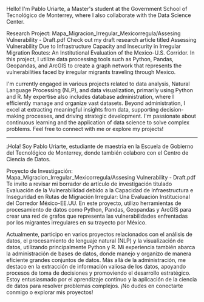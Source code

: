 Hello! I'm Pablo Uriarte, a Master's student at the Government School of Tecnológico de Monterrey, where I also collaborate with the Data Science Center.

Research Project:  Mapa_Migracion_Irregular_Mexicorregula/Assesing Vulnerability - Draft.pdf
Check out my draft research article titled Assessing Vulnerability Due to Infrastructure Capacity and Insecurity in Irregular Migration Routes: An Institutional Evaluation of the Mexico-U.S. Corridor. In this project, I utilize data processing tools such as Python, Pandas, Geopandas, and ArcGIS to create a graph network that represents the vulnerabilities faced by irregular migrants traveling through Mexico.

I'm currently engaged in various projects related to data analysis, Natural Language Processing (NLP), and data visualization, primarily using Python and R. My expertise also includes database administration, where I efficiently manage and organize vast datasets. Beyond administration, I excel at extracting meaningful insights from data, supporting decision-making processes, and driving strategic development. I'm passionate about continuous learning and the application of data science to solve complex problems. Feel free to connect with me or explore my projects!

---------------------------------------------------------------------------------------------------------------------------------------------------------------------------------------------------------------
¡Hola! Soy Pablo Uriarte, estudiante de maestría en la Escuela de Gobierno del Tecnológico de Monterrey, donde también colaboro con el Centro de Ciencia de Datos.

Proyecto de Investigación:  Mapa_Migracion_Irregular_Mexicorregula/Assesing Vulnerability - Draft.pdf
Te invito a revisar mi borrador de artículo de investigación titulado Evaluación de la Vulnerabilidad debido a la Capacidad de Infraestructura e Inseguridad en Rutas de Migración Irregular: Una Evaluación Institucional del Corredor México-EE.UU. En este proyecto, utilizo herramientas de procesamiento de datos como Python, Pandas, Geopandas y ArcGIS para crear una red de grafos que representa las vulnerabilidades enfrentadas por los migrantes irregulares en su trayecto por México.

Actualmente, participo en varios proyectos relacionados con el análisis de datos, el procesamiento de lenguaje natural (NLP) y la visualización de datos, utilizando principalmente Python y R. Mi experiencia también abarca la administración de bases de datos, donde manejo y organizo de manera eficiente grandes conjuntos de datos. Más allá de la administración, me destaco en la extracción de información valiosa de los datos, apoyando procesos de toma de decisiones y promoviendo el desarrollo estratégico. Estoy entusiasmado por el aprendizaje continuo y la aplicación de la ciencia de datos para resolver problemas complejos. ¡No dudes en conectarte conmigo o explorar mis proyectos!

